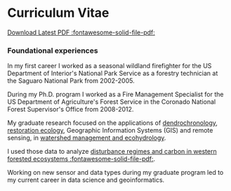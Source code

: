 # Curriculum Vitae

[Download Latest PDF :fontawesome-solid-file-pdf:](https://github.com/tyson-swetnam/home/raw/main/assets/2021-12-24-CV-Tyson-Lee-Swetnam.pdf)
      
### Foundational experiences

In my first career I worked as a seasonal wildland firefighter for the US Department of Interior's National Park Service as a forestry technician at the Saguaro National Park from 2002-2005. 

During my Ph.D. program I worked as a Fire Management Specialist for the US Department of Agriculture's Forest Service in the Coronado National Forest Supervisor's Office from 2008-2012.

My graduate research focused on the applications of [dendrochronology](https://ltrr.arizona.edu), [restoration ecology](https://nature.arizona.edu/donald-falk), Geographic Information Systems (GIS) and remote sensing, in [watershed management and ecohydrology](https://nature.arizona.edu/graduate/watershed-management-ecohydrology). 

I used those data to analyze [disturbance regimes and carbon in western forested ecosystems :fontawesome-solid-file-pdf:](https://www.fs.usda.gov/treesearch/pubs/48047). 

Working on new sensor and data types during my graduate program led to my current career in data science and geoinformatics.
